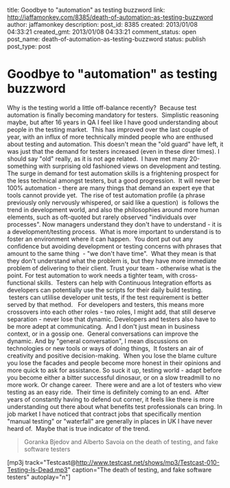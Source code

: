 title: Goodbye to "automation" as testing buzzword
link: http://jaffamonkey.com/8385/death-of-automation-as-testing-buzzword
author: jaffamonkey
description: 
post_id: 8385
created: 2013/01/08 04:33:21
created_gmt: 2013/01/08 04:33:21
comment_status: open
post_name: death-of-automation-as-testing-buzzword
status: publish
post_type: post

# Goodbye to "automation" as testing buzzword

Why is the testing world a little off-balance recently?  Because test automation is finally becoming mandatory for testers.  Simplistic reasoning maybe, but after 16 years in QA I feel like I have good understanding about people in the testing market.  This has improved over the last couple of year, with an influx of more technically minded people who are enthused about testing and automation. This doesn't mean the "old guard" have left, it was just that the demand for testers increased (even in these direr times). I should say "old" really, as it is not age related.  I have met many 20-something with surprising old fashioned views on development and testing. The surge in demand for test automation skills is a frightening prospect for the less technical amongst testers, but a good progression.  It will never be 100% automation - there are many things that demand an expert eye that tools cannot provide yet.  The rise of test automation profile (a phrase previously only nervously whispered, or said like a question)  is follows the trend in development world, and also the philosophies around more human elements, such as oft-quoted but rarely observed "individuals over processes". Now managers understand they don't have to understand - it is a development/testing process.  What is more important to understand is to foster an environment where it can happen.  You dont put out any confidence but avoiding development or testing concerns with phrases that amount to the same thing  - "we don't have time".  What they mean is that they don't understand what the problem is, but they have more immediate problem of delivering to their client. Trust your team - otherwise what is the point. For test automation to work needs a tighter team, with cross-functional skills.  Testers can help with Continuous Integration efforts as developers can potentially use the scripts for their daily build testing.  testers can utlilise developer unit tests, if the test requirement is better served by that method.   For developers and testers, this means more crossovers into each other roles - two roles, I might add, that still deserve separation - never lose that dynamic. Developers and testers also have to be more adept at communicating.  And I don't just mean in business context, or in a gossip one.  General conversations can improve the dynamic. And by "general conversation", I mean discussions on technologies or new tools or ways of doing things,  It fosters an air of creativity and positive decision-making.  When you lose the blame culture you lose the facades and people become more honest in their opinions and more quick to ask for assistance. So suck it up, testing world - adapt before you become either a bitter successful dinosaur, or on a slow treadmill to no more work. Or change career.  There were and are a lot of testers who view testing as an easy ride.  Their time is definitely coming to an end.  After years of constantly having to defend out corner, it feels like there is more understanding out there about what benefits test professionals can bring. In job market I have noticed that contract jobs that specifically mention "manual testing" or "waterfall" are generally in places in UK I have never heard of.  Maybe that is true indicator of the trend. 

> Goranka Bjedov and Alberto Savoia on the death of testing, and fake software testers

[mp3j track="Testcast@http://www.testcast.net/shows/mp3/Testcast-010-Testing-Is-Dead.mp3" caption="The death of testing, and fake software testers" autoplay="n"]